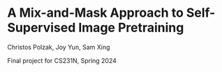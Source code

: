 # A Mix-and-Mask Approach to Self-Supervised Image Pretraining
Christos Polzak, Joy Yun, Sam Xing 

Final project for CS231N, Spring 2024
